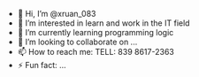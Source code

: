 - 👋 Hi, I’m @xruan_083
- 👀 I’m interested in learn and work in the IT field
- 🌱 I’m currently learning programming logic
- 💞️ I’m looking to collaborate on ...
- 📫 How to reach me: TELL: 839 8617-2363
- ⚡ Fun fact: ...

<!---
Ruan-Silva23/Ruan-Silva23 is a ✨ special ✨ repository because its `README.md` (this file) appears on your GitHub profile.
You can click the Preview link to take a look at your changes.
--->
